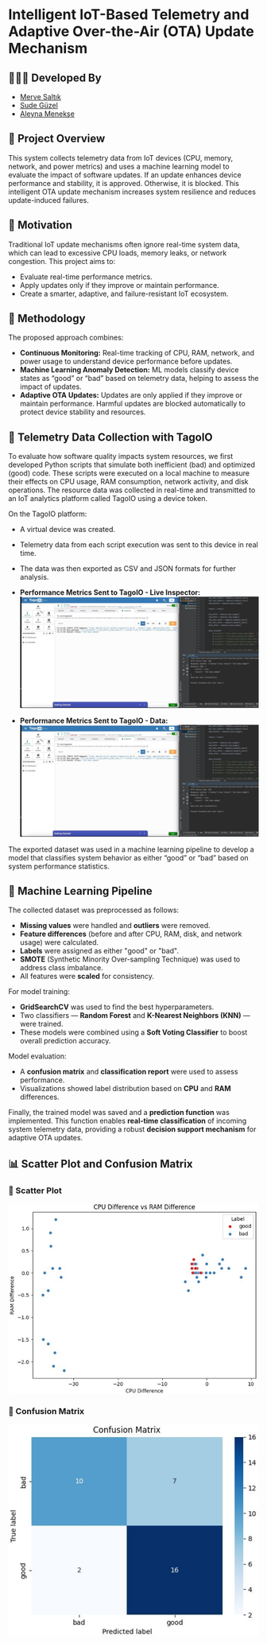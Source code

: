 # Intelligent IoT-Based Telemetry and Adaptive Over-the-Air (OTA) Update Mechanism

## 👩🏻‍💻 Developed By

- [Merve Saltık](https://github.com/mervesaltik)
- [Sude Güzel](https://github.com/sdgzl)
- [Aleyna Menekşe](https://github.com/Aleynamnks)  

## 🧠 Project Overview

This system collects telemetry data from IoT devices (CPU, memory, network, and power metrics) and uses a machine learning model to evaluate the impact of software updates. If an update enhances device performance and stability, it is approved. Otherwise, it is blocked. This intelligent OTA update mechanism increases system resilience and reduces update-induced failures.


## 🎯 Motivation

Traditional IoT update mechanisms often ignore real-time system data, which can lead to excessive CPU loads, memory leaks, or network congestion. This project aims to:
- Evaluate real-time performance metrics.
- Apply updates only if they improve or maintain performance.
- Create a smarter, adaptive, and failure-resistant IoT ecosystem.

## 🔬 Methodology

The proposed approach combines:
- **Continuous Monitoring:** Real-time tracking of CPU, RAM, network, and power usage to understand device performance before updates.
- **Machine Learning Anomaly Detection:** ML models classify device states as “good” or “bad” based on telemetry data, helping to assess the impact of updates.
- **Adaptive OTA Updates:** Updates are only applied if they improve or maintain performance. Harmful updates are blocked automatically to protect device stability and resources.

## 📡 Telemetry Data Collection with TagoIO

To evaluate how software quality impacts system resources, we first developed Python scripts that simulate both inefficient (bad) and optimized (good) code. These scripts were executed on a local machine to measure their effects on CPU usage, RAM consumption, network activity, and disk operations. The resource data was collected in real-time and transmitted to an IoT analytics platform called TagoIO using a device token.

On the TagoIO platform:
- A virtual device was created.
- Telemetry data from each script execution was sent to this device in real time.
- The data was then exported as CSV and JSON formats for further analysis.

- **Performance Metrics Sent to TagoIO - Live Inspector:**
![Performance Metrics Sent to TagoIO - Live Inspector](images/image1.jpeg)

- **Performance Metrics Sent to TagoIO - Data:**
![Performance Metrics Sent to TagoIO - Data](images/image1.jpeg)

The exported dataset was used in a machine learning pipeline to develop a model that classifies system behavior as either “good” or “bad” based on system performance statistics.

## 🤖 Machine Learning Pipeline

The collected dataset was preprocessed as follows:

- **Missing values** were handled and **outliers** were removed.
- **Feature differences** (before and after CPU, RAM, disk, and network usage) were calculated.
- **Labels** were assigned as either "good" or "bad".
- **SMOTE** (Synthetic Minority Over-sampling Technique) was used to address class imbalance.
- All features were **scaled** for consistency.

For model training:
- **GridSearchCV** was used to find the best hyperparameters.
- Two classifiers — **Random Forest** and **K-Nearest Neighbors (KNN)** — were trained.
- These models were combined using a **Soft Voting Classifier** to boost overall prediction accuracy.

Model evaluation:
- A **confusion matrix** and **classification report** were used to assess performance.
- Visualizations showed label distribution based on **CPU** and **RAM** differences.

Finally, the trained model was saved and a **prediction function** was implemented.
This function enables **real-time classification** of incoming system telemetry data, providing a robust **decision support mechanism** for adaptive OTA updates.

## 📊 Scatter Plot and Confusion Matrix

### 🔸 Scatter Plot
![Scatter Plot](images/image3.jpeg)

### 🔸 Confusion Matrix
![Confusion Matrix](images/image4.jpeg)

